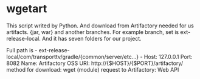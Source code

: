 # wgetart

This script writed by Python. And download from Artifactory needed
for us artifacts. {jar, war} and another branches. For example branch,
set is ext-release-local. And it has seven folders for our project.

Full path is - ext-release-local/com/transporttv/gradle/{common/server/etc...} -
Host: 127.0.0.1
Port: 8082
Name: Artifactory OSS
URI: http://{$HOST}/{$PORT}/artifactory/
method for download: wget (module)
request to Artifactory: Web API
